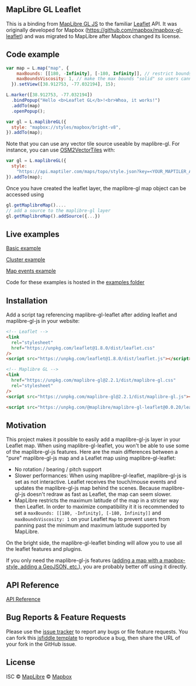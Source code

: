 ## MapLibre GL Leaflet

This is a binding from [MapLibre GL JS](https://maplibre.org) to the familiar
[Leaflet](http://leafletjs.com/) API. It was originally developed for Mapbox (<https://github.com/mapbox/mapbox-gl-leaflet>) and was migrated to MapLibre after Mapbox changed its license.

## Code example

```javascript
var map = L.map("map", {
    maxBounds: [[180, -Infinity], [-180, Infinity]], // restrict bounds to avoid max latitude issues with MapLibre GL
    maxBoundsViscosity: 1, // make the max bounds "solid" so users cannot pan past them
  }).setView([38.912753, -77.032194], 15);

L.marker([38.912753, -77.032194])
  .bindPopup("Hello <b>Leaflet GL</b>!<br>Whoa, it works!")
  .addTo(map)
  .openPopup();

var gl = L.maplibreGL({
  style: "mapbox://styles/mapbox/bright-v8",
}).addTo(map);
```

Note that you can use any vector tile source useable by maplibre-gl. For instance, you can use [OSM2VectorTiles](http://osm2vectortiles.org/) with:

```javascript
var gl = L.maplibreGL({
  style:
    "https://api.maptiler.com/maps/topo/style.json?key=<YOUR_MAPTILER_API_KEY>",
}).addTo(map);
```

Once you have created the leaflet layer, the maplibre-gl map object can be accessed using

```javascript
gl.getMaplibreMap()....
// add a source to the maplibre-gl layer
gl.getMaplibreMap().addSource({...})
```

## Live examples

[Basic example](https://raw.githack.com/maplibre/maplibre-gl-leaflet/main/examples/basic.html)

[Cluster example](https://raw.githack.com/maplibre/maplibre-gl-leaflet/main/examples/cluster.html)

[Map events example](https://raw.githack.com/maplibre/maplibre-gl-leaflet/main/examples/events.html)

Code for these examples is hosted in the [examples folder](https://github.com/maplibre/maplibre-gl-leaflet/tree/main/examples)

## Installation

Add a script tag referencing maplibre-gl-leaflet after adding leaflet and maplibre-gl-js in your website:

```html
<!-- Leaflet -->
<link
  rel="stylesheet"
  href="https://unpkg.com/leaflet@1.8.0/dist/leaflet.css"
/>
<script src="https://unpkg.com/leaflet@1.8.0/dist/leaflet.js"></script>

<!-- Maplibre GL -->
<link
  href="https://unpkg.com/maplibre-gl@2.2.1/dist/maplibre-gl.css"
  rel="stylesheet"
/>
<script src="https://unpkg.com/maplibre-gl@2.2.1/dist/maplibre-gl.js"></script>

<script src="https://unpkg.com/@maplibre/maplibre-gl-leaflet@0.0.20/leaflet-maplibre-gl.js"></script>
```

## Motivation

This project makes it possible to easily add a maplibre-gl-js layer in your Leaflet map. When using maplibre-gl-leaflet, you won't be able to use some of the maplibre-gl-js features.
Here are the main differences between a "pure" maplibre-gl-js map and a Leaflet map using maplibre-gl-leaflet:

- No rotation / bearing / pitch support
- Slower performances: When using maplibre-gl-leaflet, maplibre-gl-js is set as not interactive. Leaflet receives the touch/mouse events and updates the maplibre-gl-js map behind the scenes. Because maplibre-gl-js doesn't redraw as fast as Leaflet, the map can seem slower.
- MapLibre restricts the maximum latitude of the map in a stricter way then Leaflet. In order to maximize compatibility it it is recommended to set a `maxBounds: [[180, -Infinity], [-180, Infinity]]` and `maxBoundsViscosity: 1` on your Leaflet `Map` to prevent users from panning past the minimum and maximum latitude supported by MapLibre.

On the bright side, the maplibre-gl-leaflet binding will allow you to use all the leaflet features and plugins.

If you only need the maplibre-gl-js features ([adding a map with a mapbox-style, adding a GeoJSON, etc.](https://maplibre.org/maplibre-gl-js/docs/examples/)), you are probably better off using it directly.

## API Reference

[API Reference](API.md)

## Bug Reports & Feature Requests

Please use the [issue tracker](https://github.com/maplibre/maplibre-gl-leaflet/issues) to report any bugs or file feature requests.
You can fork this [jsfiddle template](https://jsfiddle.net/fnicollet/9w9er53v/) to reproduce a bug, then share the URL of your fork in the GitHub issue.

## License

ISC © [MapLibre](https://github.com/maplibre) © [Mapbox](https://github.com/mapbox)
